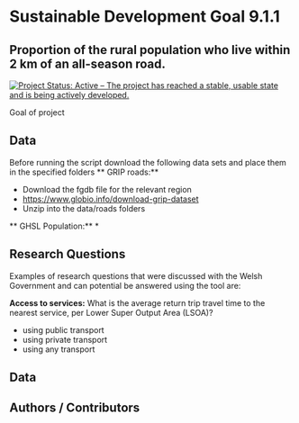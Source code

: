 # Sustainable Development Goal 9.1.1
## Proportion of the rural population who live within 2 km of an all-season road.

[![Project Status: Active – The project has reached a stable, usable state and is being actively developed.](https://www.repostatus.org/badges/latest/active.svg)](https://www.repostatus.org/#active)

Goal of project

## Data
Before running the script download the following data sets and place them in the specified folders
** GRIP roads:**
 * Download the fgdb file for the relevant region
 * https://www.globio.info/download-grip-dataset
 * Unzip into the data/roads folders
 
** GHSL Population:**
 *

## Research Questions
Examples of research questions that were discussed with the Welsh Government and can potential be answered using the tool are:


**Access to services:** What is the average return trip travel time to the nearest service, per Lower Super Output Area (LSOA)?
 * using public transport
 * using private transport
 * using any transport


## Data


## Authors / Contributors
